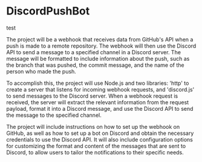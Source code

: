 # DiscordPushBot

test

The project will be a webhook that receives data from GitHub's API when a push is made to a remote repository. The webhook will then use the Discord API to send a message to a specified channel in a Discord server. The message will be formatted to include information about the push, such as the branch that was pushed, the commit message, and the name of the person who made the push.  

To accomplish this, the project will use Node.js and two libraries: 'http' to create a server that listens for incoming webhook requests, and 'discord.js' to send messages to the Discord server. When a webhook request is received, the server will extract the relevant information from the request payload, format it into a Discord message, and use the Discord API to send the message to the specified channel.

The project will include instructions on how to set up the webhook on GitHub, as well as how to set up a bot on Discord and obtain the necessary credentials to use the Discord API. It will also include configuration options for customizing the format and content of the messages that are sent to Discord, to allow users to tailor the notifications to their specific needs.
